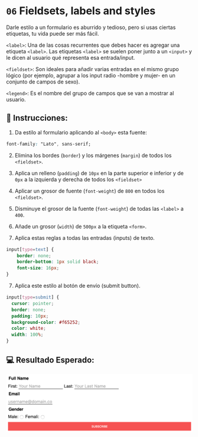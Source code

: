 # `06` Fieldsets, labels and styles

Darle estilo a un formulario es aburrido y tedioso, pero si usas ciertas etiquetas, tu vida puede ser más fácil. 

`<label>`: Una de las cosas recurrentes que debes hacer es agregar una etiqueta `<label>`. Las etiquetas `<label>` se suelen poner junto a un `<input>` y le dicen al usuario qué representa esa entrada/input.

`<fieldset>`: Son ideales para añadir varias entradas en el mismo grupo lógico (por ejemplo, agrupar a los input radio -hombre y mujer- en un conjunto de campos de sexo).

`<legend>`: Es el nombre del grupo de campos que se van a mostrar al usuario.

## 📝 Instrucciones:

1. Da estilo al formulario aplicando al `<body>` esta fuente:

```css
font-family: "Lato", sans-serif;
```

2. Elimina los bordes (`border`) y los márgenes (`margin`) de todos los `<fieldset>`. 

2. Aplica un relleno (`padding`) de `10px` en la parte superior e inferior y de `0px` a la izquierda y derecha de todos los `<fieldset>`

4. Aplicar un grosor de fuente (`font-weight`) de `800` en todos los `<fieldset>`.

5. Disminuye el grosor de la fuente (`font-weight`) de todas las `<label>` a `400`.

6. Añade un grosor (`width`) de `500px` a la etiqueta `<form>`.

7. Aplica estas reglas a todas las entradas (inputs) de texto.

```css
input[type=text] {
	border: none;
	border-bottom: 1px solid black;
	font-size: 16px;
}
```

7. Aplica este estilo al botón de envío (submit button).

```css
input[type=submit] {
  cursor: pointer;
  border: none;
  padding: 10px;
  background-color: #f65252;
  color: white;
  width: 100%;
}
```

## 💻 Resultado Esperado:

![06-fieldsets-labels-and-styles](../../.learn/assets/NGmLdal.png?raw=true)
